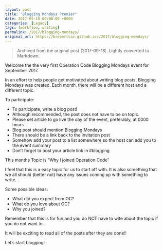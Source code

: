```yaml
---
layout: post
title: "Blogging Mondays Premier"
date: 2017-09-18 00:00:00 +0000
categories: [Legacy]
tags: [workflow, writing]
permalink: /2017/blogging-mondays/
original_url: https://brobertsaz.github.io//2017/blogging-mondays/
---
```


> Archived from the original post (2017-09-18). Lightly converted to Markdown.

Welcome the the very first Operation Code Blogging Mondays event for September 2017.

In an effort to help people get motivated about writing blog posts, Blogging Mondays was created.  Each month, there will be a different host and a different topic.

To participate:

- To participate, write a blog post!
- Although recommended, the post does not have to be on topic.
- Please set article to go live the day of the event, preferably, at 0000 hours
- Blog post should mention Blogging Mondays
- There should be a link back to the invitation post
- Somehow add your post to a list somewhere so the host can add you to the event summary
- Don’t forget to post your article link in #blogging

This months Topic is “Why I joined Operation Code”

I feel that this is a easy topic for us to start off with.  It is also something that we all should (better not) have any issues coming up with something to write.

Some possible ideas:

- What did you expect from OC?
- What do you love about OC?
- Why you joined?

Remember that this is for fun and you do NOT have to wite about the topic if you do not want to.

It will be exciting to read all of the posts after they are done!!

Let’s start blogging!

